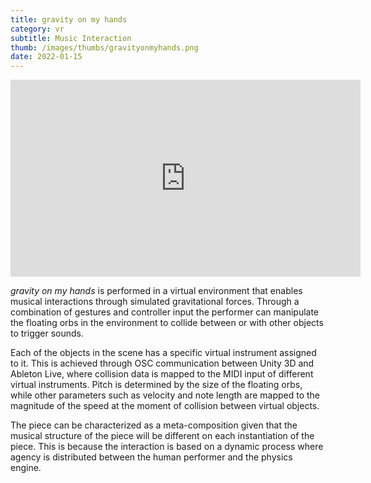 ```yaml
---
title: gravity on my hands
category: vr
subtitle: Music Interaction
thumb: /images/thumbs/gravityonmyhands.png
date: 2022-01-15
---
```


<iframe width="560" height="315" src="https://www.youtube.com/embed/XL6pVQ2yRmE" title="YouTube video player" frameborder="0" allow="accelerometer; autoplay; clipboard-write; encrypted-media; gyroscope; picture-in-picture" allowfullscreen></iframe>

*gravity on my hands* is performed in a virtual environment that enables musical interactions through simulated gravitational forces. Through a combination of gestures and controller input the performer can manipulate the floating orbs in the environment to collide between or with other objects to trigger sounds.

Each of the objects in the scene has a specific virtual instrument assigned to it. This is achieved through OSC communication between Unity 3D and Ableton Live, where collision data is mapped to the MIDI input of different virtual instruments. Pitch is determined by the size of the floating orbs, while other parameters such as velocity and note length are mapped to the magnitude of the speed at the moment of collision between virtual objects.

The piece can be characterized as a meta-composition given that the musical structure of the piece will be different on each instantiation of the piece. This is because the interaction is based on a dynamic process where agency is distributed between the human performer and the physics engine. 
